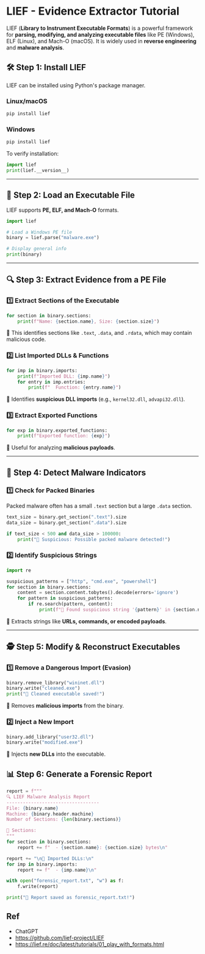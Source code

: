 # LIEF - Evidence Extractor Tutorial

LIEF (**Library to Instrument Executable Formats**) is a powerful framework for **parsing, modifying, and analyzing executable files** like PE (Windows), ELF (Linux), and Mach-O (macOS). It is widely used in **reverse engineering** and **malware analysis**.

## **🛠 Step 1: Install LIEF**

LIEF can be installed using Python's package manager.

### **Linux/macOS**
```bash
pip install lief
```

### **Windows**
```bash
pip install lief
```
To verify installation:
```python
import lief
print(lief.__version__)
```

---

## **📂 Step 2: Load an Executable File**
LIEF supports **PE, ELF, and Mach-O** formats.

```python
import lief

# Load a Windows PE file
binary = lief.parse("malware.exe")

# Display general info
print(binary)
```

---

## **🔍 Step 3: Extract Evidence from a PE File**
### **1️⃣ Extract Sections of the Executable**
```python
for section in binary.sections:
    print(f"Name: {section.name}, Size: {section.size}")
```
🔹 This identifies sections like `.text`, `.data`, and `.rdata`, which may contain malicious code.

### **2️⃣ List Imported DLLs & Functions**
```python
for imp in binary.imports:
    print(f"Imported DLL: {imp.name}")
    for entry in imp.entries:
        print(f"  Function: {entry.name}")
```
🔹 Identifies **suspicious DLL imports** (e.g., `kernel32.dll`, `advapi32.dll`).

### **3️⃣ Extract Exported Functions**
```python
for exp in binary.exported_functions:
    print(f"Exported function: {exp}")
```
🔹 Useful for analyzing **malicious payloads**.

---

## **🦠 Step 4: Detect Malware Indicators**
### **1️⃣ Check for Packed Binaries**
Packed malware often has a small `.text` section but a large `.data` section.
```python
text_size = binary.get_section(".text").size
data_size = binary.get_section(".data").size

if text_size < 500 and data_size > 100000:
    print("🚨 Suspicious: Possible packed malware detected!")
```

### **2️⃣ Identify Suspicious Strings**
```python
import re

suspicious_patterns = ["http", "cmd.exe", "powershell"]
for section in binary.sections:
    content = section.content.tobytes().decode(errors='ignore')
    for pattern in suspicious_patterns:
        if re.search(pattern, content):
            print(f"🚨 Found suspicious string '{pattern}' in {section.name}")
```
🔹 Extracts strings like **URLs, commands, or encoded payloads**.

---

## **🕵️ Step 5: Modify & Reconstruct Executables**
### **1️⃣ Remove a Dangerous Import (Evasion)**
```python
binary.remove_library("wininet.dll")
binary.write("cleaned.exe")
print("🚀 Cleaned executable saved!")
```
🔹 Removes **malicious imports** from the binary.

### **2️⃣ Inject a New Import**
```python
binary.add_library("user32.dll")
binary.write("modified.exe")
```
🔹 Injects **new DLLs** into the executable.

## **📊 Step 6: Generate a Forensic Report**
```python
report = f"""
🔍 LIEF Malware Analysis Report
----------------------------------
File: {binary.name}
Machine: {binary.header.machine}
Number of Sections: {len(binary.sections)}

📂 Sections:
"""
for section in binary.sections:
    report += f"  - {section.name}: {section.size} bytes\n"

report += "\n🔗 Imported DLLs:\n"
for imp in binary.imports:
    report += f"  - {imp.name}\n"

with open("forensic_report.txt", "w") as f:
    f.write(report)

print("📄 Report saved as forensic_report.txt!")
```

## Ref

- ChatGPT
- https://github.com/lief-project/LIEF
- https://lief.re/doc/latest/tutorials/01_play_with_formats.html